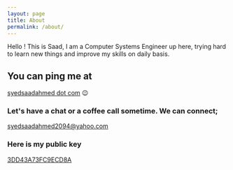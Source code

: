 ```yaml
---
layout: page
title: About
permalink: /about/
---
```


Hello ! This is Saad, I am a Computer Systems Engineer up here, trying hard to learn new things and improve my skills on daily basis.

## You can ping me at

[syedsaadahmed dot com](https:/www.syedsaadahmed.com) :wink:

### Let's have a chat or a coffee call sometime. We can connect;

[syedsaadahmed2094@yahoo.com](mailto:syedsaadahmed2094@yahoo.com)

### Here is my public key

[3DD43A73FC9ECD8A](https://keybase.io/syedsaadahmed20)

